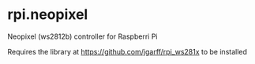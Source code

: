 # rpi.neopixel
Neopixel (ws2812b) controller for Raspberri Pi

Requires the library at https://github.com/jgarff/rpi_ws281x to be installed
